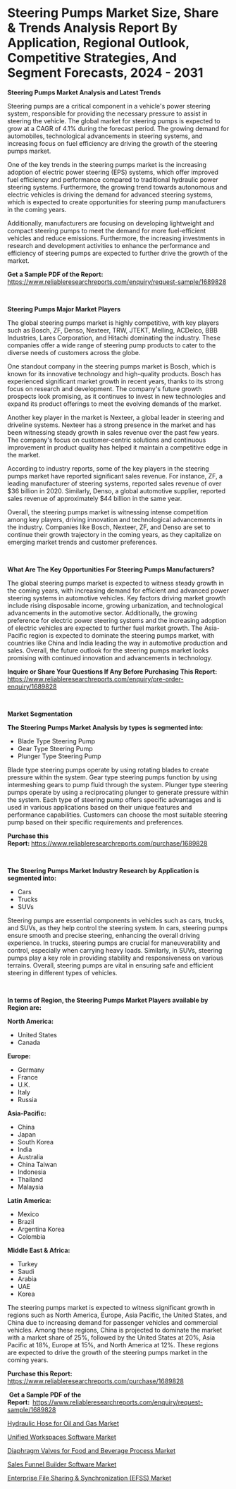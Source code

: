 <p><h1>Steering Pumps Market Size, Share & Trends Analysis Report By Application, Regional Outlook, Competitive Strategies, And Segment Forecasts, 2024 - 2031</h1></p><p><strong>Steering Pumps Market Analysis and Latest Trends</strong></p>
<p><p>Steering pumps are a critical component in a vehicle's power steering system, responsible for providing the necessary pressure to assist in steering the vehicle. The global market for steering pumps is expected to grow at a CAGR of 4.1% during the forecast period. The growing demand for automobiles, technological advancements in steering systems, and increasing focus on fuel efficiency are driving the growth of the steering pumps market.</p><p>One of the key trends in the steering pumps market is the increasing adoption of electric power steering (EPS) systems, which offer improved fuel efficiency and performance compared to traditional hydraulic power steering systems. Furthermore, the growing trend towards autonomous and electric vehicles is driving the demand for advanced steering systems, which is expected to create opportunities for steering pump manufacturers in the coming years.</p><p>Additionally, manufacturers are focusing on developing lightweight and compact steering pumps to meet the demand for more fuel-efficient vehicles and reduce emissions. Furthermore, the increasing investments in research and development activities to enhance the performance and efficiency of steering pumps are expected to further drive the growth of the market.</p></p>
<p><strong>Get a Sample PDF of the Report:&nbsp;</strong> <a href="https://www.reliableresearchreports.com/enquiry/request-sample/1689828">https://www.reliableresearchreports.com/enquiry/request-sample/1689828</a></p>
<p>&nbsp;</p>
<p><strong>Steering Pumps Major Market Players</strong></p>
<p><p>The global steering pumps market is highly competitive, with key players such as Bosch, ZF, Denso, Nexteer, TRW, JTEKT, Melling, ACDelco, BBB Industries, Lares Corporation, and Hitachi dominating the industry. These companies offer a wide range of steering pump products to cater to the diverse needs of customers across the globe.</p><p>One standout company in the steering pumps market is Bosch, which is known for its innovative technology and high-quality products. Bosch has experienced significant market growth in recent years, thanks to its strong focus on research and development. The company's future growth prospects look promising, as it continues to invest in new technologies and expand its product offerings to meet the evolving demands of the market.</p><p>Another key player in the market is Nexteer, a global leader in steering and driveline systems. Nexteer has a strong presence in the market and has been witnessing steady growth in sales revenue over the past few years. The company's focus on customer-centric solutions and continuous improvement in product quality has helped it maintain a competitive edge in the market.</p><p>According to industry reports, some of the key players in the steering pumps market have reported significant sales revenue. For instance, ZF, a leading manufacturer of steering systems, reported sales revenue of over $36 billion in 2020. Similarly, Denso, a global automotive supplier, reported sales revenue of approximately $44 billion in the same year.</p><p>Overall, the steering pumps market is witnessing intense competition among key players, driving innovation and technological advancements in the industry. Companies like Bosch, Nexteer, ZF, and Denso are set to continue their growth trajectory in the coming years, as they capitalize on emerging market trends and customer preferences.</p></p>
<p>&nbsp;</p>
<p><strong>What Are The Key Opportunities For Steering Pumps Manufacturers?</strong></p>
<p><p>The global steering pumps market is expected to witness steady growth in the coming years, with increasing demand for efficient and advanced power steering systems in automotive vehicles. Key factors driving market growth include rising disposable income, growing urbanization, and technological advancements in the automotive sector. Additionally, the growing preference for electric power steering systems and the increasing adoption of electric vehicles are expected to further fuel market growth. The Asia-Pacific region is expected to dominate the steering pumps market, with countries like China and India leading the way in automotive production and sales. Overall, the future outlook for the steering pumps market looks promising with continued innovation and advancements in technology.</p></p>
<p><strong>Inquire or Share Your Questions If Any Before Purchasing This Report:</strong> <a href="https://www.reliableresearchreports.com/enquiry/pre-order-enquiry/1689828">https://www.reliableresearchreports.com/enquiry/pre-order-enquiry/1689828</a></p>
<p>&nbsp;</p>
<p><strong>Market Segmentation</strong></p>
<p><strong>The Steering Pumps Market Analysis by types is segmented into:</strong></p>
<p><ul><li>Blade Type Steering Pump</li><li>Gear Type Steering Pump</li><li>Plunger Type Steering Pump</li></ul></p>
<p><p>Blade type steering pumps operate by using rotating blades to create pressure within the system. Gear type steering pumps function by using intermeshing gears to pump fluid through the system. Plunger type steering pumps operate by using a reciprocating plunger to generate pressure within the system. Each type of steering pump offers specific advantages and is used in various applications based on their unique features and performance capabilities. Customers can choose the most suitable steering pump based on their specific requirements and preferences.</p></p>
<p><strong>Purchase this Report:&nbsp;</strong><a href="https://www.reliableresearchreports.com/purchase/1689828">https://www.reliableresearchreports.com/purchase/1689828</a></p>
<p>&nbsp;</p>
<p><strong>The Steering Pumps Market Industry Research by Application is segmented into:</strong></p>
<p><ul><li>Cars</li><li>Trucks</li><li>SUVs</li></ul></p>
<p><p>Steering pumps are essential components in vehicles such as cars, trucks, and SUVs, as they help control the steering system. In cars, steering pumps ensure smooth and precise steering, enhancing the overall driving experience. In trucks, steering pumps are crucial for maneuverability and control, especially when carrying heavy loads. Similarly, in SUVs, steering pumps play a key role in providing stability and responsiveness on various terrains. Overall, steering pumps are vital in ensuring safe and efficient steering in different types of vehicles.</p></p>
<p>&nbsp;</p>
<p><strong>In terms of Region, the Steering Pumps Market Players available by Region are:</strong></p>
<p>
    <p> <strong> North America: </strong>
        <ul>
            <li>United States</li>
            <li>Canada</li>
        </ul>
        </p> 
    <p> <strong> Europe: </strong>
        <ul>
            <li>Germany</li>
            <li>France</li>
            <li>U.K.</li>
            <li>Italy</li>
            <li>Russia</li>
        </ul>
        </p> 
    <p> <strong> Asia-Pacific: </strong>
        <ul>
            <li>China</li>
            <li>Japan</li>
            <li>South Korea</li>
            <li>India</li>
            <li>Australia</li>
            <li>China Taiwan</li>
            <li>Indonesia</li>
            <li>Thailand</li>
            <li>Malaysia</li>
        </ul>
        </p> 
    <p> <strong> Latin America: </strong>
        <ul>
            <li>Mexico</li>
            <li>Brazil</li>
            <li>Argentina Korea</li>
            <li>Colombia</li>
        </ul>
        </p> 
    <p> <strong> Middle East & Africa: </strong>
        <ul>
            <li>Turkey</li>
            <li>Saudi</li>
            <li>Arabia</li>
            <li>UAE</li>
            <li>Korea</li>
        </ul>
    </p>
    </p>
<p><p>The steering pumps market is expected to witness significant growth in regions such as North America, Europe, Asia Pacific, the United States, and China due to increasing demand for passenger vehicles and commercial vehicles. Among these regions, China is projected to dominate the market with a market share of 25%, followed by the United States at 20%, Asia Pacific at 18%, Europe at 15%, and North America at 12%. These regions are expected to drive the growth of the steering pumps market in the coming years.</p></p>
<p><strong>Purchase this Report: </strong><a href="https://www.reliableresearchreports.com/purchase/1689828">https://www.reliableresearchreports.com/purchase/1689828</a></p>
<p>&nbsp;<strong>Get a Sample PDF of the Report:&nbsp;&nbsp;</strong><a href="https://www.reliableresearchreports.com/enquiry/request-sample/1689828">https://www.reliableresearchreports.com/enquiry/request-sample/1689828</a></p>
<p><strong></strong></p>
<p><p><a href="https://issuu.com/reportprime-2/docs/hydraulic-hose-for-oil-and-gas-market-size-2030.pp">Hydraulic Hose for Oil and Gas Market</a></p><p><a href="https://github.com/lylyparadise/Market-Research-Report-List-2/blob/main/unified-workspaces-software-market.md">Unified Workspaces Software Market</a></p><p><a href="https://issuu.com/reportprime-2/docs/diaphragm-valves-for-food-and-beverage-process-mar">Diaphragm Valves for Food and Beverage Process Market</a></p><p><a href="https://github.com/pjcfca/Market-Research-Report-List-1/blob/main/sales-funnel-builder-software-market.md">Sales Funnel Builder Software Market</a></p><p><a href="https://github.com/johnbach50/Market-Research-Report-List-2/blob/main/enterprise-file-sharing-synchronization-efss-market.md">Enterprise File Sharing & Synchronization (EFSS) Market</a></p></p>